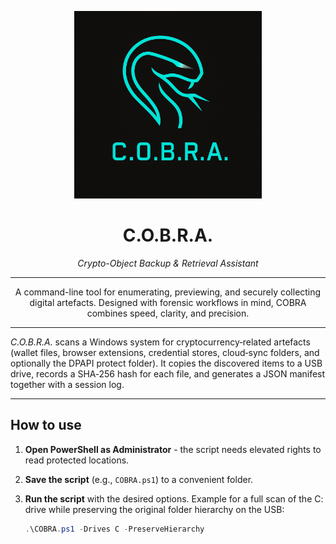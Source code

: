 <p align="center">
  <img src="assets/cobra.jpg" alt="COBRA Logo" width="300"/>
</p>

<h1 align="center">C.O.B.R.A.</h1>

<p align="center"><i>Crypto-Object Backup & Retrieval Assistant</i></p>

---

<p align="center">
  A command-line tool for enumerating, previewing, and securely collecting 
  digital artefacts. Designed with forensic workflows in mind, 
  COBRA combines speed, clarity, and precision.
</p>

---

*C.O.B.R.A.* scans a Windows system for cryptocurrency‑related artefacts (wallet files, browser extensions, credential stores, cloud‑sync folders, and optionally the DPAPI protect folder). It copies the discovered items to a USB drive, records a SHA‑256 hash for each file, and generates a JSON manifest together with a session log.

---

## How to use

1. **Open PowerShell as Administrator** - the script needs elevated rights to read protected locations.  
2. **Save the script** (e.g., `COBRA.ps1`) to a convenient folder.  
3. **Run the script** with the desired options. Example for a full scan of the C: drive while preserving the original folder hierarchy on the USB:

   ```powershell
   .\COBRA.ps1 -Drives C -PreserveHierarchy
